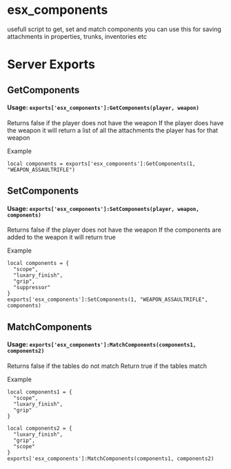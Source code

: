 # esx_components
usefull script to get, set and match components
you can use this for saving attachments in properties, trunks, inventories etc

# Server Exports
## GetComponents
#### Usage: `exports['esx_components']:GetComponents(player, weapon)`
Returns false if the player does not have the weapon
If the player does have the weapon it will return a list of all the attachments the player has for that weapon

Example
```
local components = exports['esx_components']:GetComponents(1, "WEAPON_ASSAULTRIFLE")
```

## SetComponents
#### Usage: `exports['esx_components']:SetComponents(player, weapon, components)`
Returns false if the player does not have the weapon
If the components are added to the weapon it will return true

Example
```
local components = {
  "scope",
  "luxary_finish",
  "grip",
  "suppressor"
}
exports['esx_components']:SetComponents(1, "WEAPON_ASSAULTRIFLE", components)
```

## MatchComponents
#### Usage: `exports['esx_components']:MatchComponents(components1, components2)`
Returns false if the tables do not match
Return true if the tables match

Example
```
local components1 = {
  "scope",
  "luxary_finish",
  "grip"
}

local components2 = {
  "luxary_finish",
  "grip",
  "scope"
}
exports['esx_components']:MatchComponents(components1, components2)
```

